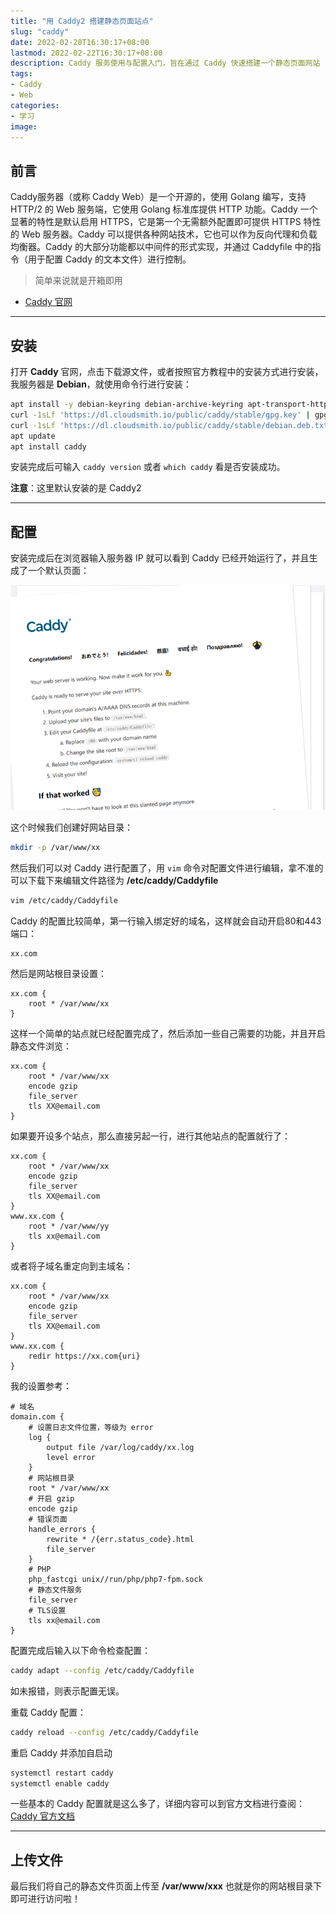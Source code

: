 ```yaml
---
title: "用 Caddy2 搭建静态页面站点"
slug: "caddy"
date: 2022-02-20T16:30:17+08:00
lastmod: 2022-02-22T16:30:17+08:00
description: Caddy 服务使用与配置入门，旨在通过 Caddy 快速搭建一个静态页面网站
tags:
- Caddy
- Web
categories:
- 学习
image: 
---
```


## 前言

Caddy服务器（或称 Caddy Web）是一个开源的，使用 Golang 编写，支持 HTTP/2 的 Web 服务端，它使用 Golang 标准库提供 HTTP 功能。Caddy 一个显著的特性是默认启用 HTTPS，它是第一个无需额外配置即可提供 HTTPS 特性的 Web 服务器。Caddy 可以提供各种网站技术，它也可以作为反向代理和负载均衡器。Caddy 的大部分功能都以中间件的形式实现，并通过 Caddyfile 中的指令（用于配置 Caddy 的文本文件）进行控制。

<!--more-->

> 简单来说就是开箱即用

- [Caddy 官网](https://caddyserver.com)

---

## 安装
打开 **Caddy** 官网，点击下载源文件，或者按照官方教程中的安装方式进行安装，我服务器是 **Debian**，就使用命令行进行安装：

```bash
apt install -y debian-keyring debian-archive-keyring apt-transport-https
curl -1sLf 'https://dl.cloudsmith.io/public/caddy/stable/gpg.key' | gpg --dearmor -o /usr/share/keyrings/caddy-stable-archive-keyring.gpg
curl -1sLf 'https://dl.cloudsmith.io/public/caddy/stable/debian.deb.txt' | tee /etc/apt/sources.list.d/caddy-stable.list
apt update
apt install caddy
```

安装完成后可输入 `caddy version` 或者 `which caddy` 看是否安装成功。

**注意**：这里默认安装的是 Caddy2 

---

## 配置

安装完成后在浏览器输入服务器 IP 就可以看到 Caddy 已经开始运行了，并且生成了一个默认页面：

![默认页面](1.png)

这个时候我们创建好网站目录：

```bash
mkdir -p /var/www/xx
```

然后我们可以对 Caddy 进行配置了，用 `vim` 命令对配置文件进行编辑，拿不准的可以下载下来编辑文件路径为 **/etc/caddy/Caddyfile** 

```bash
vim /etc/caddy/Caddyfile
```

Caddy 的配置比较简单，第一行输入绑定好的域名，这样就会自动开启80和443端口：

```caddyfile
xx.com
```

然后是网站根目录设置：

```caddyfile
xx.com {
    root * /var/www/xx
}
```

这样一个简单的站点就已经配置完成了，然后添加一些自己需要的功能，并且开启静态文件浏览：

```caddyfile
xx.com {
    root * /var/www/xx
    encode gzip
    file_server
    tls XX@email.com
}
```

如果要开设多个站点，那么直接另起一行，进行其他站点的配置就行了：

```caddyfile
xx.com {
    root * /var/www/xx
    encode gzip
    file_server
    tls XX@email.com
}
www.xx.com {
    root * /var/www/yy
    tls xx@email.com
}
```

或者将子域名重定向到主域名：

```caddyfile
xx.com {
    root * /var/www/xx
    encode gzip
    file_server
    tls XX@email.com
}
www.xx.com {
    redir https://xx.com{uri}
}
```

我的设置参考：

```caddyfile
# 域名
domain.com {
    # 设置日志文件位置，等级为 error
    log {
        output file /var/log/caddy/xx.log
        level error
    }
    # 网站根目录
    root * /var/www/xx
    # 开启 gzip
    encode gzip
    # 错误页面
    handle_errors {
        rewrite * /{err.status_code}.html
        file_server
    }
    # PHP
    php_fastcgi unix//run/php/php7-fpm.sock
    # 静态文件服务
    file_server
    # TLS设置
    tls xx@email.com
}
```

配置完成后输入以下命令检查配置：

```bash
caddy adapt --config /etc/caddy/Caddyfile
```

如未报错，则表示配置无误。

重载 Caddy 配置：

```bash
caddy reload --config /etc/caddy/Caddyfile
```

重启 Caddy 并添加自启动

```bash
systemctl restart caddy
systemctl enable caddy
```

一些基本的 Caddy 配置就是这么多了，详细内容可以到官方文档进行查阅：[Caddy 官方文档](https://caddyserver.com/docs/)

---

## 上传文件

最后我们将自己的静态文件页面上传至 **/var/www/xxx** 也就是你的网站根目录下即可进行访问啦！

